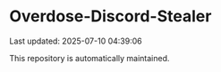 # Overdose-Discord-Stealer

Last updated: 2025-07-10 04:39:06

This repository is automatically maintained.
